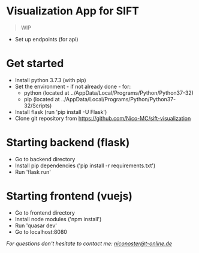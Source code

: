 # Visualization App for SIFT

> WIP
  - Set up endpoints (for api)


# Get started
- Install python 3.7.3 (with pip)
- Set the environment - if not already done - for:
  - python (located at ../AppData/Local/Programs/Python/Python37-32)
  - pip (located at ../AppData/Local/Programs/Python/Python37-32/Scripts)
- Install flask (run 'pip install -U Flask')
- Clone git repository from https://github.com/Nico-MC/sift-visualization

# Starting backend (flask)
- Go to backend directory
- Install pip dependencies ('pip install -r requirements.txt')
- Run 'flask run'

# Starting frontend (vuejs)
- Go to frontend directory
- Install node modules ('npm install')
- Run 'quasar dev'
- Go to localhost:8080

*For questions don't hesitate to contact me: niconoster@t-online.de*
